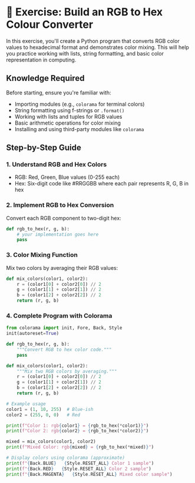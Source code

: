 # 🐍 Exercise: Build an RGB to Hex Colour Converter

In this exercise, you'll create a Python program that converts RGB color values to hexadecimal format and demonstrates color mixing. This will help you practice working with lists, string formatting, and basic color representation in computing.

## Knowledge Required

Before starting, ensure you're familiar with:

- Importing modules (e.g., `colorama` for terminal colors)
- String formatting using f-strings or `.format()`
- Working with lists and tuples for RGB values
- Basic arithmetic operations for color mixing
- Installing and using third-party modules like `colorama`

## Step-by-Step Guide

### 1. Understand RGB and Hex Colors

- RGB: Red, Green, Blue values (0-255 each)
- Hex: Six-digit code like #RRGGBB where each pair represents R, G, B in hex

### 2. Implement RGB to Hex Conversion

Convert each RGB component to two-digit hex:

```python
def rgb_to_hex(r, g, b):
    # your implementation goes here
    pass
```

### 3. Color Mixing Function

Mix two colors by averaging their RGB values:

```python
def mix_colors(color1, color2):
    r = (color1[0] + color2[0]) // 2
    g = (color1[1] + color2[1]) // 2
    b = (color1[2] + color2[2]) // 2
    return (r, g, b)
```

### 4. Complete Program with Colorama

```python
from colorama import init, Fore, Back, Style
init(autoreset=True)

def rgb_to_hex(r, g, b):
    """Convert RGB to hex color code."""
    pass

def mix_colors(color1, color2):
    """Mix two RGB colors by averaging."""
    r = (color1[0] + color2[0]) // 2
    g = (color1[1] + color2[1]) // 2
    b = (color1[2] + color2[2]) // 2
    return (r, g, b)

# Example usage
color1 = (1, 10, 255)  # Blue-ish
color2 = (255, 0, 0)   # Red

print(f"Color 1: rgb{color1} = {rgb_to_hex(*color1)}")
print(f"Color 2: rgb{color2} = {rgb_to_hex(*color2)}")

mixed = mix_colors(color1, color2)
print(f"Mixed Color: rgb{mixed} = {rgb_to_hex(*mixed)}")

# Display colors using colorama (approximate)
print(f"{Back.BLUE}   {Style.RESET_ALL} Color 1 sample")
print(f"{Back.RED}   {Style.RESET_ALL} Color 2 sample")
print(f"{Back.MAGENTA}   {Style.RESET_ALL} Mixed color sample")
```
